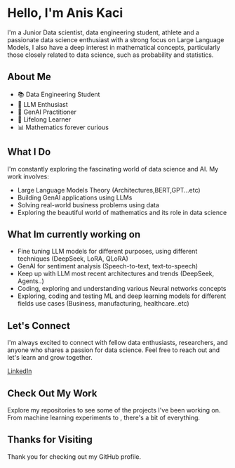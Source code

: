 # Hello, I'm Anis Kaci

I'm a Junior Data scientist, data engineering student, athlete and a passionate data science enthusiast with a strong focus on Large Language Models, I also have a deep interest in mathematical concepts, particularly those closely related to data science, such as probability and statistics.

## About Me

- 📚 Data Engineering Student
- 🧠 LLM Enthusiast
- 🤖 GenAI Practitioner
- 📖 Lifelong Learner
- 📊 Mathematics forever curious

## What I Do

I'm constantly exploring the fascinating world of data science and AI. My work involves:

- Large Language Models Theory (Architectures,BERT,GPT...etc)
- Building GenAI applications using LLMs
- Solving real-world business problems using data
- Exploring the beautiful world of mathematics and its role in data science


## What Im currently working on 
- Fine tuning LLM models for different purposes, using different techniques (DeepSeek, LoRA, QLoRA)
- GenAI for sentiment analysis (Speech-to-text, text-to-speech)
- Keep up with LLM most recent architectures and trends (DeepSeek, Agents..)
- Coding, exploring and understanding various Neural networks concepts
- Exploring, coding and testing ML and deep learning models for different fields use cases (Business, manufacturing, healthcare..etc)

<!---
- Probability/Statistics (Monte Carlo simulations, Estimators, stochastic processes, Markov Chains..etc)

--->



## Let's Connect

I'm always excited to connect with fellow data enthusiasts, researchers, and anyone who shares a passion for data science. Feel free to reach out and let's learn and grow together.

[LinkedIn](https://www.linkedin.com/in/anis-kaci)


## Check Out My Work
Explore my repositories to see some of the projects I've been working on. From machine learning experiments to , there's a bit of everything.

## Thanks for Visiting

Thank you for checking out my GitHub profile.

<!---
anis-kaci/anis-kaci is a ✨ special ✨ repository because its `README.md` (this file) appears on your GitHub profile.
You can click the Preview link to take a look at your changes.
--->
